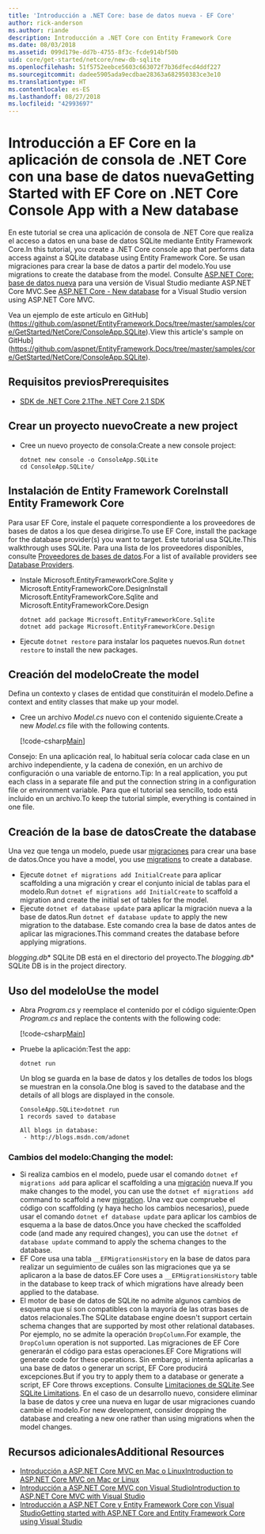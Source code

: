```yaml
---
title: 'Introducción a .NET Core: base de datos nueva - EF Core'
author: rick-anderson
ms.author: riande
description: Introducción a .NET Core con Entity Framework Core
ms.date: 08/03/2018
ms.assetid: 099d179e-dd7b-4755-8f3c-fcde914bf50b
uid: core/get-started/netcore/new-db-sqlite
ms.openlocfilehash: 51f5752eebce5603c663072f7b36dfecd4ddf227
ms.sourcegitcommit: dadee5905ada9ecdbae28363a682950383ce3e10
ms.translationtype: HT
ms.contentlocale: es-ES
ms.lasthandoff: 08/27/2018
ms.locfileid: "42993697"
---
```

# <a name="getting-started-with-ef-core-on-net-core-console-app-with-a-new-database"></a><span data-ttu-id="7aec4-103">Introducción a EF Core en la aplicación de consola de .NET Core con una base de datos nueva</span><span class="sxs-lookup"><span data-stu-id="7aec4-103">Getting Started with EF Core on .NET Core Console App with a New database</span></span>

<span data-ttu-id="7aec4-104">En este tutorial se crea una aplicación de consola de .NET Core que realiza el acceso a datos en una base de datos SQLite mediante Entity Framework Core.</span><span class="sxs-lookup"><span data-stu-id="7aec4-104">In this tutorial, you create a .NET Core console app that performs data access against a SQLite database using Entity Framework Core.</span></span> <span data-ttu-id="7aec4-105">Se usan migraciones para crear la base de datos a partir del modelo.</span><span class="sxs-lookup"><span data-stu-id="7aec4-105">You use migrations to create the database from the model.</span></span> <span data-ttu-id="7aec4-106">Consulte [ASP.NET Core: base de datos nueva](xref:core/get-started/aspnetcore/new-db) para una versión de Visual Studio mediante ASP.NET Core MVC.</span><span class="sxs-lookup"><span data-stu-id="7aec4-106">See [ASP.NET Core - New database](xref:core/get-started/aspnetcore/new-db) for a Visual Studio version using ASP.NET Core MVC.</span></span>

<span data-ttu-id="7aec4-107">Vea un ejemplo de este artículo en GitHub](https://github.com/aspnet/EntityFramework.Docs/tree/master/samples/core/GetStarted/NetCore/ConsoleApp.SQLite).</span><span class="sxs-lookup"><span data-stu-id="7aec4-107">View this article's sample on GitHub](https://github.com/aspnet/EntityFramework.Docs/tree/master/samples/core/GetStarted/NetCore/ConsoleApp.SQLite).</span></span>

## <a name="prerequisites"></a><span data-ttu-id="7aec4-108">Requisitos previos</span><span class="sxs-lookup"><span data-stu-id="7aec4-108">Prerequisites</span></span>

* [<span data-ttu-id="7aec4-109">SDK de .NET Core 2.1</span><span class="sxs-lookup"><span data-stu-id="7aec4-109">The .NET Core 2.1 SDK</span></span>](https://www.microsoft.com/net/core)

## <a name="create-a-new-project"></a><span data-ttu-id="7aec4-110">Crear un proyecto nuevo</span><span class="sxs-lookup"><span data-stu-id="7aec4-110">Create a new project</span></span>

* <span data-ttu-id="7aec4-111">Cree un nuevo proyecto de consola:</span><span class="sxs-lookup"><span data-stu-id="7aec4-111">Create a new console project:</span></span>

  ``` Console
  dotnet new console -o ConsoleApp.SQLite
  cd ConsoleApp.SQLite/
  ```

## <a name="install-entity-framework-core"></a><span data-ttu-id="7aec4-112">Instalación de Entity Framework Core</span><span class="sxs-lookup"><span data-stu-id="7aec4-112">Install Entity Framework Core</span></span>

<span data-ttu-id="7aec4-113">Para usar EF Core, instale el paquete correspondiente a los proveedores de bases de datos a los que desea dirigirse.</span><span class="sxs-lookup"><span data-stu-id="7aec4-113">To use EF Core, install the package for the database provider(s) you want to target.</span></span> <span data-ttu-id="7aec4-114">Este tutorial usa SQLite.</span><span class="sxs-lookup"><span data-stu-id="7aec4-114">This walkthrough uses SQLite.</span></span> <span data-ttu-id="7aec4-115">Para una lista de los proveedores disponibles, consulte [Proveedores de bases de datos](../../providers/index.md).</span><span class="sxs-lookup"><span data-stu-id="7aec4-115">For a list of available providers see [Database Providers](../../providers/index.md).</span></span>

* <span data-ttu-id="7aec4-116">Instale Microsoft.EntityFrameworkCore.Sqlite y Microsoft.EntityFrameworkCore.Design</span><span class="sxs-lookup"><span data-stu-id="7aec4-116">Install Microsoft.EntityFrameworkCore.Sqlite and Microsoft.EntityFrameworkCore.Design</span></span>

  ```Console
  dotnet add package Microsoft.EntityFrameworkCore.Sqlite
  dotnet add package Microsoft.EntityFrameworkCore.Design
  ```

* <span data-ttu-id="7aec4-117">Ejecute `dotnet restore` para instalar los paquetes nuevos.</span><span class="sxs-lookup"><span data-stu-id="7aec4-117">Run `dotnet restore` to install the new packages.</span></span>

## <a name="create-the-model"></a><span data-ttu-id="7aec4-118">Creación del modelo</span><span class="sxs-lookup"><span data-stu-id="7aec4-118">Create the model</span></span>

<span data-ttu-id="7aec4-119">Defina un contexto y clases de entidad que constituirán el modelo.</span><span class="sxs-lookup"><span data-stu-id="7aec4-119">Define a context and entity classes that make up your model.</span></span>

* <span data-ttu-id="7aec4-120">Cree un archivo *Model.cs* nuevo con el contenido siguiente.</span><span class="sxs-lookup"><span data-stu-id="7aec4-120">Create a new *Model.cs* file with the following contents.</span></span>

  [!code-csharp[Main](../../../../samples/core/GetStarted/NetCore/ConsoleApp.SQLite/Model.cs)]

<span data-ttu-id="7aec4-121">Consejo: En una aplicación real, lo habitual sería colocar cada clase en un archivo independiente, y la cadena de conexión, en un archivo de configuración o una variable de entorno.</span><span class="sxs-lookup"><span data-stu-id="7aec4-121">Tip: In a real application, you put each class in a separate file and put the connection string in a configuration file or environment variable.</span></span> <span data-ttu-id="7aec4-122">Para que el tutorial sea sencillo, todo está incluido en un archivo.</span><span class="sxs-lookup"><span data-stu-id="7aec4-122">To keep the tutorial simple, everything is contained in one file.</span></span>

## <a name="create-the-database"></a><span data-ttu-id="7aec4-123">Creación de la base de datos</span><span class="sxs-lookup"><span data-stu-id="7aec4-123">Create the database</span></span>

<span data-ttu-id="7aec4-124">Una vez que tenga un modelo, puede usar [migraciones](https://docs.microsoft.com/aspnet/core/data/ef-mvc/migrations#introduction-to-migrations) para crear una base de datos.</span><span class="sxs-lookup"><span data-stu-id="7aec4-124">Once you have a model, you use [migrations](https://docs.microsoft.com/aspnet/core/data/ef-mvc/migrations#introduction-to-migrations) to create a database.</span></span>

* <span data-ttu-id="7aec4-125">Ejecute `dotnet ef migrations add InitialCreate` para aplicar scaffolding a una migración y crear el conjunto inicial de tablas para el modelo.</span><span class="sxs-lookup"><span data-stu-id="7aec4-125">Run `dotnet ef migrations add InitialCreate` to scaffold a migration and create the initial set of tables for the model.</span></span>
* <span data-ttu-id="7aec4-126">Ejecute `dotnet ef database update` para aplicar la migración nueva a la base de datos.</span><span class="sxs-lookup"><span data-stu-id="7aec4-126">Run `dotnet ef database update` to apply the new migration to the database.</span></span> <span data-ttu-id="7aec4-127">Este comando crea la base de datos antes de aplicar las migraciones.</span><span class="sxs-lookup"><span data-stu-id="7aec4-127">This command creates the database before applying migrations.</span></span>

<span data-ttu-id="7aec4-128">*blogging.db*\* SQLite DB está en el directorio del proyecto.</span><span class="sxs-lookup"><span data-stu-id="7aec4-128">The *blogging.db*\* SQLite DB is in the project directory.</span></span>

## <a name="use-the-model"></a><span data-ttu-id="7aec4-129">Uso del modelo</span><span class="sxs-lookup"><span data-stu-id="7aec4-129">Use the model</span></span>

* <span data-ttu-id="7aec4-130">Abra *Program.cs* y reemplace el contenido por el código siguiente:</span><span class="sxs-lookup"><span data-stu-id="7aec4-130">Open *Program.cs* and replace the contents with the following code:</span></span>

  [!code-csharp[Main](../../../../samples/core/GetStarted/NetCore/ConsoleApp.SQLite/Program.cs)]

* <span data-ttu-id="7aec4-131">Pruebe la aplicación:</span><span class="sxs-lookup"><span data-stu-id="7aec4-131">Test the app:</span></span>

  `dotnet run`

  <span data-ttu-id="7aec4-132">Un blog se guarda en la base de datos y los detalles de todos los blogs se muestran en la consola.</span><span class="sxs-lookup"><span data-stu-id="7aec4-132">One blog is saved to the database and the details of all blogs are displayed in the console.</span></span>

  ```Console
  ConsoleApp.SQLite>dotnet run
  1 records saved to database

  All blogs in database:
   - http://blogs.msdn.com/adonet
  ```

### <a name="changing-the-model"></a><span data-ttu-id="7aec4-133">Cambios del modelo:</span><span class="sxs-lookup"><span data-stu-id="7aec4-133">Changing the model:</span></span>

- <span data-ttu-id="7aec4-134">Si realiza cambios en el modelo, puede usar el comando `dotnet ef migrations add` para aplicar el scaffolding a una [migración](https://docs.microsoft.com/aspnet/core/data/ef-mvc/migrations#introduction-to-migrations) nueva.</span><span class="sxs-lookup"><span data-stu-id="7aec4-134">If you make changes to the model, you can use the `dotnet ef migrations add` command to scaffold a new [migration](https://docs.microsoft.com/aspnet/core/data/ef-mvc/migrations#introduction-to-migrations).</span></span> <span data-ttu-id="7aec4-135">Una vez que compruebe el código con scaffolding (y haya hecho los cambios necesarios), puede usar el comando `dotnet ef database update` para aplicar los cambios de esquema a la base de datos.</span><span class="sxs-lookup"><span data-stu-id="7aec4-135">Once you have checked the scaffolded code (and made any required changes), you can use the `dotnet ef database update` command to apply the schema changes to the database.</span></span>
- <span data-ttu-id="7aec4-136">EF Core usa una tabla `__EFMigrationsHistory` en la base de datos para realizar un seguimiento de cuáles son las migraciones que ya se aplicaron a la base de datos.</span><span class="sxs-lookup"><span data-stu-id="7aec4-136">EF Core uses a `__EFMigrationsHistory` table in the database to keep track of which migrations have already been applied to the database.</span></span>
- <span data-ttu-id="7aec4-137">El motor de base de datos de SQLite no admite algunos cambios de esquema que sí son compatibles con la mayoría de las otras bases de datos relacionales.</span><span class="sxs-lookup"><span data-stu-id="7aec4-137">The SQLite database engine doesn't support certain schema changes that are supported by most other relational databases.</span></span> <span data-ttu-id="7aec4-138">Por ejemplo, no se admite la operación `DropColumn`.</span><span class="sxs-lookup"><span data-stu-id="7aec4-138">For example, the `DropColumn` operation is not supported.</span></span> <span data-ttu-id="7aec4-139">Las migraciones de EF Core generarán el código para estas operaciones.</span><span class="sxs-lookup"><span data-stu-id="7aec4-139">EF Core Migrations will generate code for these operations.</span></span> <span data-ttu-id="7aec4-140">Sin embargo, si intenta aplicarlas a una base de datos o generar un script, EF Core producirá excepciones.</span><span class="sxs-lookup"><span data-stu-id="7aec4-140">But if you try to apply them to a database or generate a script, EF Core throws exceptions.</span></span> <span data-ttu-id="7aec4-141">Consulte [Limitaciones de SQLite](../../providers/sqlite/limitations.md).</span><span class="sxs-lookup"><span data-stu-id="7aec4-141">See [SQLite Limitations](../../providers/sqlite/limitations.md).</span></span> <span data-ttu-id="7aec4-142">En el caso de un desarrollo nuevo, considere eliminar la base de datos y cree una nueva en lugar de usar migraciones cuando cambie el modelo.</span><span class="sxs-lookup"><span data-stu-id="7aec4-142">For new development, consider dropping the database and creating a new one rather than using migrations when the model changes.</span></span>

## <a name="additional-resources"></a><span data-ttu-id="7aec4-143">Recursos adicionales</span><span class="sxs-lookup"><span data-stu-id="7aec4-143">Additional Resources</span></span>

* [<span data-ttu-id="7aec4-144">Introducción a ASP.NET Core MVC en Mac o Linux</span><span class="sxs-lookup"><span data-stu-id="7aec4-144">Introduction to ASP.NET Core MVC on Mac or Linux</span></span>](https://docs.microsoft.com/aspnet/core/tutorials/first-mvc-app-xplat/index)
* [<span data-ttu-id="7aec4-145">Introducción a ASP.NET Core MVC con Visual Studio</span><span class="sxs-lookup"><span data-stu-id="7aec4-145">Introduction to ASP.NET Core MVC with Visual Studio</span></span>](https://docs.microsoft.com/aspnet/core/tutorials/first-mvc-app/index)
* [<span data-ttu-id="7aec4-146">Introducción a ASP.NET Core y Entity Framework Core con Visual Studio</span><span class="sxs-lookup"><span data-stu-id="7aec4-146">Getting started with ASP.NET Core and Entity Framework Core using Visual Studio</span></span>](https://docs.microsoft.com/aspnet/core/data/ef-mvc/index)
